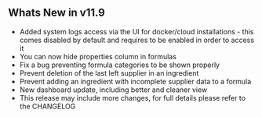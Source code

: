 Whats New in v11.9
--------------------------
- Added system logs access via the UI for docker/cloud installations - this comes disabled by default and requires to be enabled in order to access it
- You can now hide properties column in formulas
- Fix a bug preventing formula categories to be shown properly
- Prevent deletion of the last left supplier in an ingredient
- Prevent adding an ingredient with incomplete supplier data to a formula
- New dashboard update, including better and  cleaner view
- This release may include more changes, for full details please refer to the CHANGELOG
